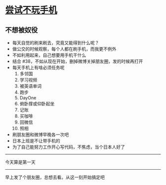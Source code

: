 # [尝试不玩手机](https://github.com/yihong0618/gitblog/issues/40)

## 不想被奴役

- 每天自觉的刷来刷去，究竟又能得到什么呢？
- 做公交的时候观察，每个人都在刷手机，而我更不例外
- 不如利用起来，自己想要用手机干什么
- 结合 #38，不如从现在开始，删掉微博关掉朋友圈，发的时候再打开
- 每天手机上有啥必须任务呢
    1. 多邻国
    2. 学习视频
    3. 被英语单词
    4. 跑步
    5. DayOne
    6. 俯卧撑或仰卧起坐
    7. 记账
    8. 买咖啡
    9. 回微信
    10. 照相
- 刷朋友圈和微博早晚各一次吧
- 日本上班是不让带手机的
- 为了自己能努力工作开心写代码，不焦虑，当个日本人好了
---
今天算是第一天



---

早上发了个朋友圈，总想去看。从这一刻开始搞定吧